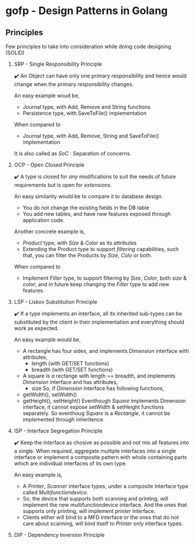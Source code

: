 # gofp - Design Patterns in Golang

## Principles

Few principles to take into consideration while doing code designing (SOLID)

1. SRP -  Single Responsibility Principle

   :heavy_check_mark: An Object can have only one primary responsibility and hence would change when the primary responsibility changes.

   An easy example woud be,
   * Journal type, with Add, Remove and String functions
   * Persistence type, with SaveToFile() implementation

   When compared to 
   * Journal type, with Add, Remove, String and SaveToFile() implementation

   It is also called as *SoC* : Separation of concerns.

2. OCP - Open Closed Principle

    :heavy_check_mark: A type is closed for *any* modifications to suit the needs of future requirements but is open for *extensions*.

    An easy similarity would be to compare it to database design. 
    * You do not change the existing fields in the DB table
    * You add new tables, and have new features exposed through application code.

    Another concrete example is,
    * *Product* type, with *Size* & *Color* as its attributes
    * Extending the Product type to support *filtering* capabilities, such that, you can filter the Products by *Size*, *Colo* or both.

    When compared to
    * Implement *Filter* type, to support filtering by *Size*, *Color*, both *size* & *color*, and in future keep changing the *Filter* type to add new features.

3. LSP - Liskov Substitution Principle

    :heavy_check_mark: If a type implements an interface, all its inherited sub-types can be substituted by the client in their implementation and everything should work as expected.

    An easy example would be,
    * A rectangle has four sides, and implements *Dimension* interface with attributes,
        * length (with GET/SET functions)
        * breadth (with GET/SET functions)
    * A square *is a* rectange with length == breadth, and implements *Dimension* interface and has attributes,
        * size
    So, if *Dimension* interface has following functions,
    * getWidth(), setWidth()
    * getHeight(), setHeight()
    Eventhough *Square* implements Dimension interface, it cannot expose setWidth & setHeight functions separately. So eventhoug *Square* is a *Rectangle*, it cannot be implemented through inheritence. 

4. ISP - Interface Segregation Principle

    :heavy_check_mark: Keep the interface as chosive as possible and not mix all features into a single. When required, aggregate multiple interfaces into a single interface or implement a composite pattern with whole containing parts which are individual interfaces of its own type.

    An easy example is,
    * A *Printer*, *Scanner* interface types, under a composite interface type called *Multifunctiondevice*. 
    * So, the device that supports both scanning and printing, will implement the new multifunctiondevice interface. And the ones that supports only printing, will implement *printer* interface. 
    * Clients either will bind to a MFD interface or the ones that do not care about scanning, will bind itself to *Printer* only interface types.


5. DIP - Dependency Inversion Principle